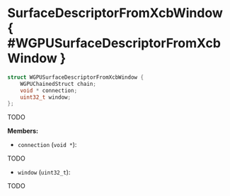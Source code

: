 

# SurfaceDescriptorFromXcbWindow { #WGPUSurfaceDescriptorFromXcbWindow }

```C
struct WGPUSurfaceDescriptorFromXcbWindow {
    WGPUChainedStruct chain;
    void * connection;
    uint32_t window;
};
```


TODO


**Members:**


 - `connection` (`void *`):


TODO


 - `window` (`uint32_t`):


TODO




